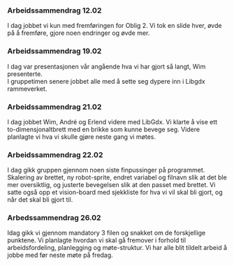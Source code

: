 ### Arbeidssammendrag 12.02
I dag jobbet vi kun med fremføringen for Oblig 2. Vi tok en slide hver, øvde på å fremføre, gjore noen endringer og øvde mer.  
  
### Arbeidssammendrag 19.02  
I dag var presentasjonen vår angående hva vi har gjort så langt, Wim presenterte.  
I gruppetimen senere jobbet alle med å sette seg dypere inn i Libgdx rammeverket.  
  
### Arbeidssammendrag 21.02  
I dag jobbet Wim, André og Erlend videre med LibGdx. Vi klarte å vise ett to-dimensjonaltbrett med en brikke som kunne bevege seg. 
Videre planlagte vi hva vi skulle gjøre neste gang vi møtes.

### Arbeidssammendrag 22.02  
I dag gikk gruppen gjennom noen siste finpussinger på programmet. Skalering av brettet, ny robot-sprite, endret variabel og filnavn slik at det ble mer oversiktlig, og justerte bevegelsen slik at den passet med brettet. Vi satte også opp et vision-board med sjekkliste for hva vi vil skal bli gjort, og når det skal bli gjort til.

### Arbedssammendrag 26.02
Idag gikk vi gjennom mandatory 3 filen og snakket om de forskjellige punktene. Vi planlagte hvordan vi skal gå fremover i forhold til arbeidsfordeling, planlegging og møte-struktur. Vi har alle blit tildelt arbeid å jobbe med før neste møte på fredag. 
  
